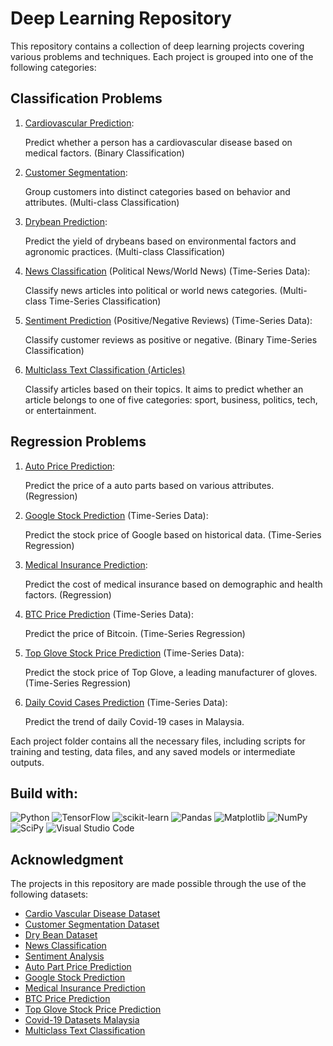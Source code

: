 # Deep Learning Repository

This repository contains a collection of deep learning projects covering various problems and techniques. Each project is grouped into one of the following categories:

## Classification Problems

1. [Cardiovascular Prediction](https://github.com/M-ImranIsmael/Deep_Learning_Applications/tree/master/cardiovascular_prediction):

   Predict whether a person has a cardiovascular disease based on medical factors. (Binary Classification)

2. [Customer Segmentation](https://github.com/M-ImranIsmael/Deep_Learning_Applications/tree/master/customer_segmentation_prediction):

   Group customers into distinct categories based on behavior and attributes. (Multi-class Classification)

3. [Drybean Prediction](https://github.com/M-ImranIsmael/Deep_Learning_Applications/tree/master/drybean_prediction):

   Predict the yield of drybeans based on environmental factors and agronomic practices. (Multi-class Classification)

4. [News Classification](https://github.com/M-ImranIsmael/Deep_Learning_Applications/tree/master/news_classification) (Political News/World News) (Time-Series Data):

   Classify news articles into political or world news categories. (Multi-class Time-Series Classification)

5. [Sentiment Prediction](https://github.com/M-ImranIsmael/Deep_Learning_Applications/tree/master/sentiment_prediction) (Positive/Negative Reviews) (Time-Series Data):

   Classify customer reviews as positive or negative. (Binary Time-Series Classification)

6. [Multiclass Text Classification (Articles)](https://github.com/M-ImranIsmael/Deep_Learning_Applications/tree/master/multiclass_text_classification)

   Classify articles based on their topics. It aims to predict whether an article belongs to one of five categories: sport, business, politics, tech, or entertainment.

## Regression Problems

1. [Auto Price Prediction](https://github.com/M-ImranIsmael/Deep_Learning_Applications/tree/master/autopart_price_prediction):

   Predict the price of a auto parts based on various attributes. (Regression)

2. [Google Stock Prediction](https://github.com/M-ImranIsmael/Deep_Learning_Applications/tree/master/google_stock_prediction) (Time-Series Data):

   Predict the stock price of Google based on historical data. (Time-Series Regression)

3. [Medical Insurance Prediction](https://github.com/M-ImranIsmael/Deep_Learning_Applications/tree/master/medical_insurance_prediction):

   Predict the cost of medical insurance based on demographic and health factors. (Regression)

4. [BTC Price Prediction](https://github.com/M-ImranIsmael/Deep_Learning_Applications/tree/master/btc_prediction) (Time-Series Data):

   Predict the price of Bitcoin. (Time-Series Regression)

5. [Top Glove Stock Price Prediction](https://github.com/M-ImranIsmael/Deep_Learning_Applications/tree/master/top_glove_prediction) (Time-Series Data):

   Predict the stock price of Top Glove, a leading manufacturer of gloves. (Time-Series Regression)

6. [Daily Covid Cases Prediction](https://github.com/M-ImranIsmael/Deep_Learning_Applications/tree/master/covid_cases_prediction) (Time-Series Data):

   Predict the trend of daily Covid-19 cases in Malaysia.

Each project folder contains all the necessary files, including scripts for training and testing, data files, and any saved models or intermediate outputs.

## Build with:

![Python](https://img.shields.io/badge/python-3670A0?style=for-the-badge&logo=python&logoColor=ffdd54)
![TensorFlow](https://img.shields.io/badge/TensorFlow-%23FF6F00.svg?style=for-the-badge&logo=TensorFlow&logoColor=white)
![scikit-learn](https://img.shields.io/badge/scikit--learn-%23F7931E.svg?style=for-the-badge&logo=scikit-learn&logoColor=white)
![Pandas](https://img.shields.io/badge/pandas-%23150458.svg?style=for-the-badge&logo=pandas&logoColor=white)
![Matplotlib](https://img.shields.io/badge/Matplotlib-%23ffffff.svg?style=for-the-badge&logo=Matplotlib&logoColor=black)
![NumPy](https://img.shields.io/badge/numpy-%23013243.svg?style=for-the-badge&logo=numpy&logoColor=white)
![SciPy](https://img.shields.io/badge/SciPy-%230C55A5.svg?style=for-the-badge&logo=scipy&logoColor=%white)
![Visual Studio Code](https://img.shields.io/badge/Visual%20Studio%20Code-0078d7.svg?style=for-the-badge&logo=visual-studio-code&logoColor=white)

## Acknowledgment

The projects in this repository are made possible through the use of the following datasets:

- [Cardio Vascular Disease Dataset](https://www.kaggle.com/datasets/sulianova/cardiovascular-disease-dataset?resource=download)
- [Customer Segmentation Dataset](https://www.kaggle.com/datasets/abisheksudarshan/customer-segmentation)
- [Dry Bean Dataset](https://github.com/M-ImranIsmael/Deep_Learning_Applications/blob/master/drybean_prediction/dataset/Dry_Bean_Dataset.txt)
- [News Classification](https://www.kaggle.com/datasets/clmentbisaillon/fake-and-real-news-dataset)
- [Sentiment Analysis](https://github.com/Ankit152/IMDB-sentiment-analysis)
- [Auto Part Price Prediction](https://github.com/M-ImranIsmael/Deep_Learning_Applications/blob/master/autopart_price_prediction/dataset/info.txt)
- [Google Stock Prediction](https://finance.yahoo.com/quote/GOOG/)
- [Medical Insurance Prediction](https://github.com/stedy/Machine-Learning-with-R-datasets/blob/master/insurance.csv)
- [BTC Price Prediction]()
- [Top Glove Stock Price Prediction](https://finance.yahoo.com/quote/7113.KL/history/)
- [Covid-19 Datasets Malaysia](https://github.com/MoH-Malaysia/covid19-public)
- [Multiclass Text Classification](https://github.com/susanli2016/PyCon-Canada-2019-NLP-Tutorial)

